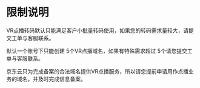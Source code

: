 # 限制说明

VR点播转码默认只能满足客户小批量转码使用，如果您的转码需求量较大，请提交工单与客服联系。 
 
默认一个账号下只能创建 5个VR点播域名，如果有特殊需求超过 5个请您提交工单与客服联系。 
 
京东云只为完成备案的合法域名提供VR点播服务，所以请您提前申请用作点播业务的域名，并及时完成信息备案。
